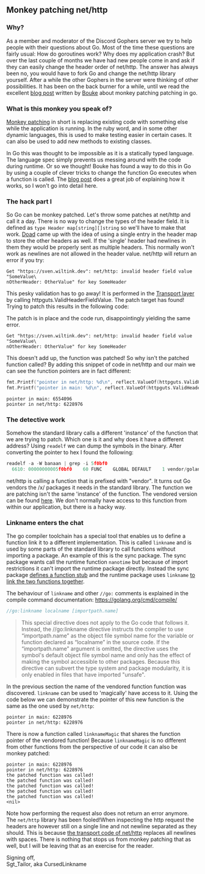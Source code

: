 ## Monkey patching net/http

### Why?
As a member and moderator of the Discord Gophers server we try to help
people with their questions about Go. Most of the time these questions
are fairly usual: How do goroutines work? Why does my application crash?
But over the last couple of months we have had new people come in and
ask if they can easily change the header order of net/http. The answer
has always been no, you would have to fork Go and change the net/http
library yourself. After a while the other Gophers in the server were
thinking of other possibilities. It has been on the back burner for a
while, until we read the excellent [blog post](https://bou.ke/blog/monkey-patching-in-go/) 
written by [Bouke](https://github.com/bouk) about monkey patching
patching in go.

### What is this monkey you speak of?
[Monkey patching](https://en.wikipedia.org/wiki/Monkey_patch) in short
is replacing existing code with something else while the application is 
running. In the ruby word, and in some other dynamic languages, this
is used to make testing easier in certain cases. It can also be used
to add new methods to existing classes. 

In Go this was thought to be impossible as it is a statically typed 
language. The language spec simply prevents us messing around with 
the code during runtime. Or so we thought! Bouke has found a way to do
this in Go by using a couple of clever tricks to change the function Go
executes when a function is called. The [blog post](https://bou.ke/blog/monkey-patching-in-go/) 
does a great job of explaining how it works, so I won't go into detail here.

### The hack part I
So Go can be monkey patched. Let's throw some patches at net/http and 
call it a day. There is no way to change the types of the header field.
It is defined as `type Header map[string][]string` so we'll have to
make that work. [Doad](https://github.com/zacharyburkett) came up with the idea
of using a single entry in the header map to store the other headers as
well. If the 'single' header had newlines in them they would be properly
sent as multiple headers. This normally won't work as newlines are not
allowed in the header value. net/http will return an error if
you try:

<script src="https://gist.github.com/svenwiltink/8e592735143e4d665790ce33a3250fc6.js"></script>


```text
Get "https://sven.wiltink.dev": net/http: invalid header field value "SomeValue\
nOtherHeader: OtherValue" for key SomeHeader
```

This pesky validation has to go away! It is performed in the [Transport layer](https://github.com/golang/go/blob/b1be1428dc7d988c2be9006b1cbdf3e513d299b6/src/net/http/transport.go#L514
) by calling httpguts.ValidHeaderFieldValue. The patch target has found!
Trying to patch this results in the following code:

<script src="https://gist.github.com/svenwiltink/8850a82a12460e3efb658b0def752bc1.js"></script>

The patch is in place and the code run, disappointingly yielding the same
error.

```text
Get "https://sven.wiltink.dev": net/http: invalid header field value "SomeValue\
nOtherHeader: OtherValue" for key SomeHeader
```

This doesn't add up, the function was patched! So why isn't the patched function called?
By adding this snippet of code in net/http and our main we can see the function pointers
are in fact different:
```go
fmt.Printf("pointer in net/http: %d\n", reflect.ValueOf(httpguts.ValidHeaderFieldValue).Pointer())
fmt.Printf("pointer in main: %d\n", reflect.ValueOf(httpguts.ValidHeaderFieldValue).Pointer())
```
```
pointer in main: 6554096
pointer in net/http: 6228976
```

### The detective work
Somehow the standard library calls a different 'instance' of the function that we are trying
to patch. Which one is it and why does it have a different address? Using `readelf` we can dump
the symbols in the binary. After converting the pointer to hex I found the following:
````go
readelf -a -W banaan | grep -i 5f0bf0     
  6610: 00000000005f0bf0    60 FUNC    GLOBAL DEFAULT    1 vendor/golang.org/x/net/http/httpguts.ValidHeaderFieldValue
````
net/http is calling a function that is prefixed with "vendor". It turns out Go vendors the 
/x/ packages it needs in the standard library. The function we are patching isn't the
same 'instance' of the function. The vendored version can be found [here](https://github.com/golang/go/tree/c5cf6624076a644906aa7ec5c91c4e01ccd375d3/src/vendor/golang.org/x/net/http/httpguts).
We don't normally have access to this function from within our application, but there is 
a hacky way.

### Linkname enters the chat
The go compiler toolchain has a special tool that enables us to define a function link it
to a different implementation. This is called `linkname` and is used by some parts of the standard
library to call functions without importing a package. An example of this is the sync package.
The sync package wants call the runtime function `nanotime` but because of import restrictions
it can't import the runtime package directly. Instead the sync package [defines a function stub](https://github.com/golang/go/blob/0a820007e70fdd038950f28254c6269cd9588c02/src/sync/runtime.go#L57)
and the runtime package uses `linkname` [to link the two functions together](https://github.com/golang/go/blob/0a820007e70fdd038950f28254c6269cd9588c02/src/runtime/sema.go#L614).

The behaviour of `linkname` and other `//go:` comments is explained in the compile command documentation: https://golang.org/cmd/compile/
```go
//go:linkname localname [importpath.name]
```
> This special directive does not apply to the Go code that follows it. Instead, the //go:linkname directive instructs the compiler to use “importpath.name” as the object file symbol name for the variable or function declared as “localname” in the source code. If the “importpath.name” argument is omitted, the directive uses the symbol's default object file symbol name and only has the effect of making the symbol accessible to other packages. Because this directive can subvert the type system and package modularity, it is only enabled in files that have imported "unsafe".

In the previous section the name of the vendored function function was discovered. `linkname` can
be used to 'magically' have access to it. Using the code below we can demonstrate the pointer of this
new function is the same as the one used by `net/http`:

<script src="https://gist.github.com/svenwiltink/f6deda1983c555a14032cf0f72e77501.js"></script>
```text
pointer in main: 6228976
pointer in net/http: 6228976
```

There is now a function called `linknameMagic` that shares the function pointer of the vendored
function! Because `linknameMagic` is no different from other functions from the perspective of
our code it can also be monkey patched:

<script src="https://gist.github.com/svenwiltink/423ca78638668eb46c7e97dfd64973f2.js"></script>

```text
pointer in main: 6228976
pointer in net/http: 6228976
the patched function was called!
the patched function was called!
the patched function was called!
the patched function was called!
the patched function was called!
<nil>
```

Note how performing the request also does not return an error anymore. The `net/http` library
has been fooled!When inspecting the http request the headers are however still on a single line 
and not newline separated as they should. This is because [the transport code of net/http](https://github.com/golang/go/blob/0a820007e70fdd038950f28254c6269cd9588c02/src/net/http/header.go#L186)
replaces all newlines with spaces. There is nothing that stops us from monkey patching that
as well, but I will be leaving that as an exercise for the reader.


Signing off,  
Sgt_Tailor, aka CursedLinkname